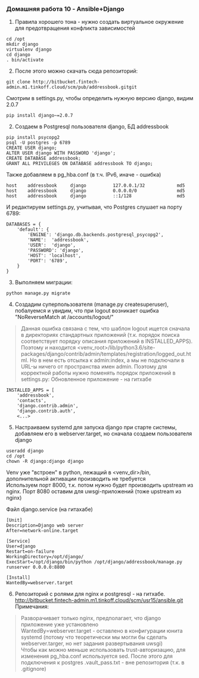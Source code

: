 ### Домашняя работа 10 - Ansible+Django

1. Правила хорошего тона - нужно создать виртуальное окружение для предотвращения конфликта зависимостей
```
cd /opt
mkdir django
virtualenv django
cd django
. bin/activate
```

2. После этого можно скачать сюда репозиторий:
```
git clone http://bitbucket.fintech-admin.m1.tinkoff.cloud/scm/pub/addressbook.gitgit
```
Смотрим в settings.py, чтобы определить нужную версию django, видим 2.0.7
```
pip install django~=2.0.7
```

2. Создаем в Postgresql пользователя django, БД addressbook
```
pip install psycopg2
psql -U postgres -p 6789
CREATE USER django;
ALTER USER django WITH PASSWORD 'django';
CREATE DATABASE addressbook;
GRANT ALL PRIVILEGES ON DATABASE addressbook TO django;
```
Также добавляем в pg_hba.conf (в т.ч. IPv6, иначе - ошибка)
```
host    addressbook     django          127.0.0.1/32            md5
host    addressbook     django          0.0.0.0/0               md5
host    addressbook     django          ::1/128                 md5
```

И редактируем settings.py, учитывая, что Postgres слушает на порту 6789:
```
DATABASES = {
    'default': {
        'ENGINE': 'django.db.backends.postgresql_psycopg2',
        'NAME':  'addressbook',
        'USER':  'django',
        'PASSWORD': 'django',
        'HOST': 'localhost',
        'PORT': '6789',
    }
}
```

3. Выполняем миграции:
```
python manage.py migrate
```

4. Создадим суперпользователя (manage.py createsuperuser), побалуемся и увидим, что при logout возникает ошибка "NoReverseMatch at /accounts/logout/"
> Данная ошибка связана с тем, что шаблон logout ищется сначала в директориях стандартных приложений (т.к. порядок поиска соответствует порядку описания приложений в INSTALLED_APPS). Поэтому и находится <venv_root>/lib/python3.6/site-packages/django/contrib/admin/templates/registration/logged_out.html. Но в нем есть отсылка к admin:index, а мы не подключали в URL-ы ничего от пространства имен admin. Поэтому для корректной работы нужно поменять порядок приложений в settings.py:
> Обновленное приложение - на гитхабе
```
INSTALLED_APPS = [
    'addressbook',
    'contacts',
    'django.contrib.admin',
    'django.contrib.auth',
    <...>
```

5. Настраиваем systemd для запуска django при старте системы, добавляем его в webserver.target, но сначала создаем пользователя django
```
useradd django
cd /opt
chown -R django:django django
```

Venv уже "встроен" в python, лежащий в <venv_dir>/bin, дополнительной активации производить не требуется  
Используем порт 8000, т.к. потом нужно будет производить upstream из nginx. Порт 8080 оставим для uwsgi-приложений (тоже upstream из nginx)

Файл django.service (на гитахабе)
```
[Unit]
Description=Django web server
After=network-online.target

[Service]
User=django
Restart=on-failure
WorkingDirectory=/opt/django/
ExecStart=/opt/django/bin/python /opt/django/addressbook/manage.py runserver 0.0.0.0:8800

[Install]
WantedBy=webserver.target
```

6. Репозиторий с ролями для nginx и postgresql - на гитхабе.
http://bitbucket.fintech-admin.m1.tinkoff.cloud/scm/usr15/ansible.git  
Примечания: 
> Разворачивает только nginx, предполагает, что django приложение уже установлено  
> WantedBy=webserver.target - оставлено в конфигурации юнита systemd (потому что теоретически мы могли бы сделать webserver.targer, но нет задания развертывания uwsgi)  
> Чтобы как можно меньше использовать trust-авторизацию, для изменения pg_hba.conf используется sed. После этого для подключения к postgres
> .vault_pass.txt - вне репозитория (т.к. в .gitignore)
